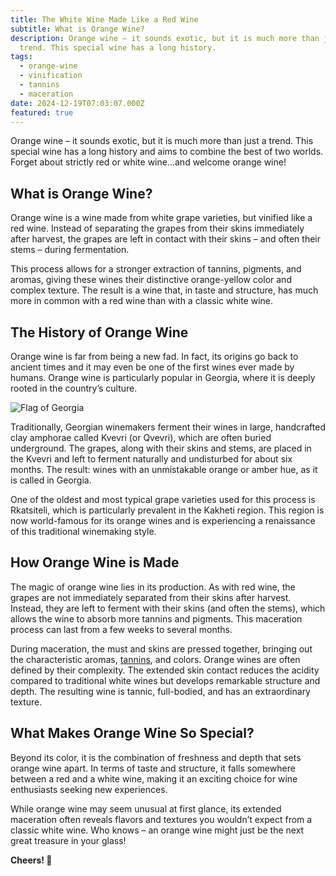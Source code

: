 ```yaml
---
title: The White Wine Made Like a Red Wine
subtitle: What is Orange Wine?
description: Orange wine – it sounds exotic, but it is much more than just a
  trend. This special wine has a long history.
tags:
  - orange-wine
  - vinification
  - tannins
  - maceration
date: 2024-12-19T07:03:07.000Z
featured: true
---
```


Orange wine – it sounds exotic, but it is much more than just a trend. This special wine has a long history and aims to combine the best of two worlds. Forget about strictly red or white wine...and welcome orange wine!

## **What is Orange Wine?**

Orange wine is a wine made from white grape varieties, but vinified like a red wine. Instead of separating the grapes from their skins immediately after harvest, the grapes are left in contact with their skins – and often their stems – during fermentation.

This process allows for a stronger extraction of tannins, pigments, and aromas, giving these wines their distinctive orange-yellow color and complex texture. The result is a wine that, in taste and structure, has much more in common with a red wine than with a classic white wine.

## **The History of Orange Wine**

Orange wine is far from being a new fad. In fact, its origins go back to ancient times and it may even be one of the first wines ever made by humans. Orange wine is particularly popular in Georgia, where it is deeply rooted in the country’s culture.

![Flag of Georgia](/imgs-blog/flag-of-georgia.jpg)

Traditionally, Georgian winemakers ferment their wines in large, handcrafted clay amphorae called Kvevri (or Qvevri), which are often buried underground. The grapes, along with their skins and stems, are placed in the Kvevri and left to ferment naturally and undisturbed for about six months. The result: wines with an unmistakable orange or amber hue, as it is called in Georgia.

One of the oldest and most typical grape varieties used for this process is Rkatsiteli, which is particularly prevalent in the Kakheti region. This region is now world-famous for its orange wines and is experiencing a renaissance of this traditional winemaking style.

## **How Orange Wine is Made**

The magic of orange wine lies in its production. As with red wine, the grapes are not immediately separated from their skins after harvest. Instead, they are left to ferment with their skins (and often the stems), which allows the wine to absorb more tannins and pigments. This maceration process can last from a few weeks to several months.

During maceration, the must and skins are pressed together, bringing out the characteristic aromas, [tannins](https://www.vinoteqa.com/en/blog/wines/importance-of-tannins), and colors. Orange wines are often defined by their complexity. The extended skin contact reduces the acidity compared to traditional white wines but develops remarkable structure and depth. The resulting wine is tannic, full-bodied, and has an extraordinary texture.

## **What Makes Orange Wine So Special?**

Beyond its color, it is the combination of freshness and depth that sets orange wine apart. In terms of taste and structure, it falls somewhere between a red and a white wine, making it an exciting choice for wine enthusiasts seeking new experiences.

While orange wine may seem unusual at first glance, its extended maceration often reveals flavors and textures you wouldn’t expect from a classic white wine. Who knows – an orange wine might just be the next great treasure in your glass!

**Cheers! 🍷**

